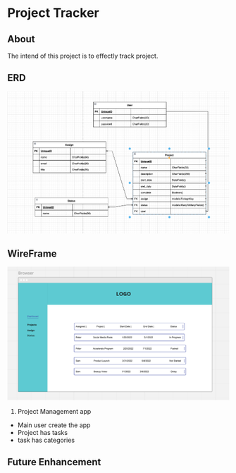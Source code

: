 # Project Tracker

## About
The intend of this project is to effectly track project. 


## ERD
![Alt text](/ImageFile/ERD.png "ERD")

## WireFrame 
![Alt text](/ImageFile/WireFrame.png "Wire Frame")


1. Project Management app 
- Main user create the app 
- Project has tasks 
- task has categories

## Future Enhancement  

